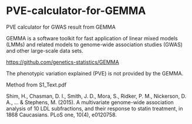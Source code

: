 # PVE-calculator-for-GEMMA
PVE calculator for GWAS result from GEMMA

GEMMA is a software toolkit for fast application of linear mixed models (LMMs) and related models to genome-wide association studies (GWAS) and other large-scale data sets.

https://github.com/genetics-statistics/GEMMA

The phenotypic variation explained (PVE) is not provided by the GEMMA.

Method from S1_Text.pdf

Shim, H., Chasman, D. I., Smith, J. D., Mora, S., Ridker, P. M., Nickerson, D. A., ... & Stephens, M. (2015). A multivariate genome-wide association analysis of 10 LDL subfractions, and their response to statin treatment, in 1868 Caucasians. PLoS one, 10(4), e0120758.


